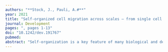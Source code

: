 ```yaml
---
authors: "**Stock, J., Pauli, A.#**" 
year: 2021
title: "Self-organized cell migration across scales – from single cell movement to tissue formation"
journal: Development
pages: ", pages 1-13"
doi: "10.1242/dev.191767"
pubmed: 
abstract: "Self-organization is a key feature of many biological and developmental processes, including cell migration. While cell migration has traditionally been viewed as a biological response to extrinsic signals, advances within the last two decades have highlighted the importance of intrinsic, self-organizing properties to direct cell migration on multiple scales. In this review, we will explore self-organizing mechanisms that lay the foundation for both single and collective cell migration. Based on in vitro and in vivo examples we will dissect theoretical concepts that underlie the persistent migration of single cells in the absence of directional guidance cues, and the formation of an autonomous cell collective that drives coordinated migration. Finally, we highlight the general implications of self-organizing principles guiding cell migration for biological and medical research."
---
```

